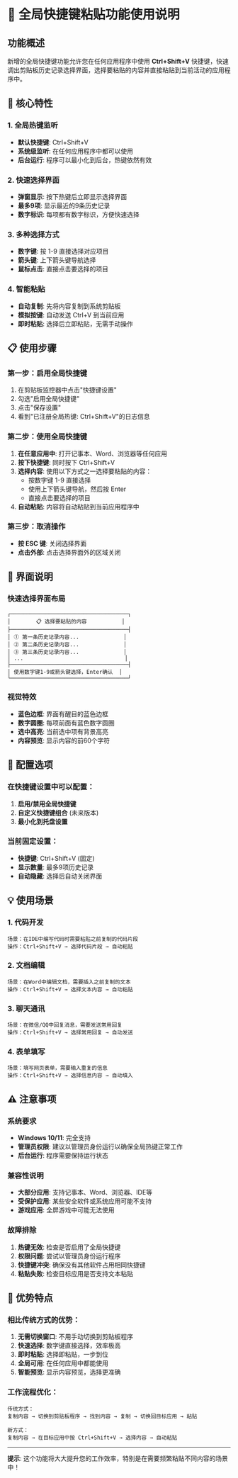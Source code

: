 # 🚀 全局快捷键粘贴功能使用说明

## 功能概述

新增的全局快捷键功能允许您在任何应用程序中使用 **Ctrl+Shift+V** 快捷键，快速调出剪贴板历史记录选择界面，选择要粘贴的内容并直接粘贴到当前活动的应用程序中。

## 🎯 核心特性

### 1. 全局热键监听
- **默认快捷键**: Ctrl+Shift+V
- **系统级监听**: 在任何应用程序中都可以使用
- **后台运行**: 程序可以最小化到后台，热键依然有效

### 2. 快速选择界面
- **弹窗显示**: 按下热键后立即显示选择界面
- **最多9项**: 显示最近的9条历史记录
- **数字标识**: 每项都有数字标识，方便快速选择

### 3. 多种选择方式
- **数字键**: 按 1-9 直接选择对应项目
- **箭头键**: 上下箭头键导航选择
- **鼠标点击**: 直接点击要选择的项目

### 4. 智能粘贴
- **自动复制**: 先将内容复制到系统剪贴板
- **模拟按键**: 自动发送 Ctrl+V 到当前应用
- **即时粘贴**: 选择后立即粘贴，无需手动操作

## 📋 使用步骤

### 第一步：启用全局快捷键
1. 在剪贴板监控器中点击"快捷键设置"
2. 勾选"启用全局快捷键"
3. 点击"保存设置"
4. 看到"已注册全局热键: Ctrl+Shift+V"的日志信息

### 第二步：使用全局快捷键
1. **在任意应用中**: 打开记事本、Word、浏览器等任何应用
2. **按下快捷键**: 同时按下 Ctrl+Shift+V
3. **选择内容**: 使用以下方式之一选择要粘贴的内容：
   - 按数字键 1-9 直接选择
   - 使用上下箭头键导航，然后按 Enter
   - 直接点击要选择的项目
4. **自动粘贴**: 内容将自动粘贴到当前应用程序中

### 第三步：取消操作
- **按 ESC 键**: 关闭选择界面
- **点击外部**: 点击选择界面外的区域关闭

## 🎨 界面说明

### 快速选择界面布局
```
┌─────────────────────────────────────┐
│        📋 选择要粘贴的内容           │
├─────────────────────────────────────┤
│ ① 第一条历史记录内容...              │
│ ② 第二条历史记录内容...              │
│ ③ 第三条历史记录内容...              │
│ ...                                │
├─────────────────────────────────────┤
│ 使用数字键1-9或箭头键选择，Enter确认  │
└─────────────────────────────────────┘
```

### 视觉特效
- **蓝色边框**: 界面有醒目的蓝色边框
- **数字圆圈**: 每项前面有蓝色数字圆圈
- **选中高亮**: 当前选中项有背景高亮
- **内容预览**: 显示内容的前60个字符

## 🔧 配置选项

### 在快捷键设置中可以配置：
1. **启用/禁用全局快捷键**
2. **自定义快捷键组合** (未来版本)
3. **最小化到托盘设置**

### 当前固定设置：
- **快捷键**: Ctrl+Shift+V (固定)
- **显示数量**: 最多9项历史记录
- **自动隐藏**: 选择后自动关闭界面

## 💡 使用场景

### 1. 代码开发
```
场景：在IDE中编写代码时需要粘贴之前复制的代码片段
操作：Ctrl+Shift+V → 选择代码片段 → 自动粘贴
```

### 2. 文档编辑
```
场景：在Word中编辑文档，需要插入之前复制的文本
操作：Ctrl+Shift+V → 选择文本内容 → 自动粘贴
```

### 3. 聊天通讯
```
场景：在微信/QQ中回复消息，需要发送常用回复
操作：Ctrl+Shift+V → 选择常用回复 → 自动发送
```

### 4. 表单填写
```
场景：填写网页表单，需要输入重复的信息
操作：Ctrl+Shift+V → 选择信息内容 → 自动填入
```

## ⚠️ 注意事项

### 系统要求
- **Windows 10/11**: 完全支持
- **管理员权限**: 建议以管理员身份运行以确保全局热键正常工作
- **后台运行**: 程序需要保持运行状态

### 兼容性说明
- **大部分应用**: 支持记事本、Word、浏览器、IDE等
- **受保护应用**: 某些安全软件或系统应用可能不支持
- **游戏应用**: 全屏游戏中可能无法使用

### 故障排除
1. **热键无效**: 检查是否启用了全局快捷键
2. **权限问题**: 尝试以管理员身份运行程序
3. **快捷键冲突**: 确保没有其他软件占用相同快捷键
4. **粘贴失败**: 检查目标应用是否支持文本粘贴

## 🎉 优势特点

### 相比传统方式的优势：
1. **无需切换窗口**: 不用手动切换到剪贴板程序
2. **快速选择**: 数字键直接选择，效率极高
3. **即时粘贴**: 选择即粘贴，一步到位
4. **全局可用**: 在任何应用中都能使用
5. **智能预览**: 显示内容预览，选择更准确

### 工作流程优化：
```
传统方式：
复制内容 → 切换到剪贴板程序 → 找到内容 → 复制 → 切换回目标应用 → 粘贴

新方式：
复制内容 → 在目标应用中按 Ctrl+Shift+V → 选择内容 → 自动粘贴
```

---

**提示**: 这个功能将大大提升您的工作效率，特别是在需要频繁粘贴不同内容的场景中！

